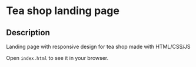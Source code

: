 # Tea shop landing page

## Description

Landing page with responsive design for tea shop made with HTML/CSS/JS

Open <code>index.html</code> to see it in your browser.
